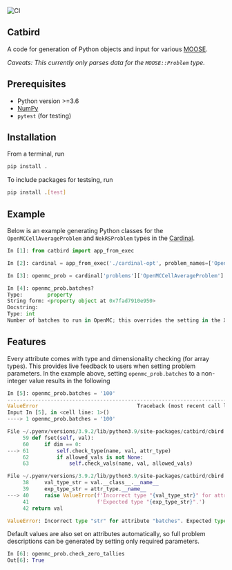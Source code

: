 ![CI](https://github.com/pshriwise/catbird/actions/workflows/ci.yml/badge.svg)

Catbird
-------

A code for generation of Python objects and input for various [MOOSE](https://moose.inl.gov/SitePages/Home.aspx).

*Caveats: This currently only parses data for the `MOOSE::Problem` type.*

Prerequisites
-------------

  - Python version >=3.6
  - [NumPy](https://numpy.org/)
  - `pytest` (for testing)

Installation
------------

From a terminal, run

```bash
pip install .
```

To include packages for testsing, run

```bash
pip install .[test]
```

Example
-------

Below is an example generating Python classes for the `OpenMCCellAverageProblem` and `NekRSProblem` types in the [Cardinal](https://cardinal.cels.anl.gov/).

```python
In [1]: from catbird import app_from_exec

In [2]: cardinal = app_from_exec('./cardinal-opt', problem_names=['OpenMCCellAverageProblem', 'NekRSProblem'])

In [3]: openmc_prob = cardinal['problems']['OpenMCCellAverageProblem']

In [4]: openmc_prob.batches?
Type:        property
String form: <property object at 0x7fad7910e950>
Docstring:
Type: int
Number of batches to run in OpenMC; this overrides the setting in the XML files.
```

Features
--------

Every attribute comes with type and dimensionality checking (for array types).
This provides live feedback to users when setting problem parameters. In the example above,
setting `openmc_prob.batches` to a non-integer value results in the following

```python
In [5]: openmc_prob.batches = '100'
---------------------------------------------------------------------------
ValueError                                Traceback (most recent call last)
Input In [5], in <cell line: 1>()
----> 1 openmc_prob.batches = '100'

File ~/.pyenv/versions/3.9.2/lib/python3.9/site-packages/catbird/cbird.py:61, in Catbird.prop_set.<locals>.fset(self, val)
     59 def fset(self, val):
     60     if dim == 0:
---> 61         self.check_type(name, val, attr_type)
     62         if allowed_vals is not None:
     63             self.check_vals(name, val, allowed_vals)

File ~/.pyenv/versions/3.9.2/lib/python3.9/site-packages/catbird/cbird.py:40, in Catbird.check_type(name, val, attr_type)
     38     val_type_str = val.__class__.__name__
     39     exp_type_str = attr_type.__name__
---> 40     raise ValueError(f'Incorrect type "{val_type_str}" for attribute "{name}". '
     41                      f'Expected type "{exp_type_str}".')
     42 return val

ValueError: Incorrect type "str" for attribute "batches". Expected type "int".
```

Default values are also set on attributes automatically, so full problem
descriptions can be generated by setting only required parameters.

```python
In [6]: openmc_prob.check_zero_tallies
Out[6]: True
```